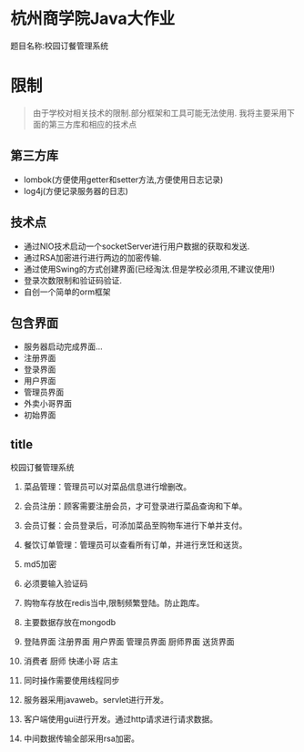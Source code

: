 # 杭州商学院Java大作业

题目名称:校园订餐管理系统

# 限制

> 由于学校对相关技术的限制.部分框架和工具可能无法使用.
> 我将主要采用下面的第三方库和相应的技术点

## 第三方库
* lombok(方便使用getter和setter方法,方便使用日志记录)
* log4j(方便记录服务器的日志)

## 技术点
* 通过NIO技术启动一个socketServer进行用户数据的获取和发送.
* 通过RSA加密进行进行两边的加密传输.
* 通过使用Swing的方式创建界面(已经淘汰.但是学校必须用,不建议使用!)
* 登录次数限制和验证码验证.
* 自创一个简单的orm框架

## 包含界面
* 服务器启动完成界面...
* 注册界面
* 登录界面
* 用户界面
* 管理员界面
* 外卖小哥界面
* 初始界面

## title
校园订餐管理系统

1. 菜品管理：管理员可以对菜品信息进行增删改。
2. 会员注册：顾客需要注册会员，才可登录进行菜品查询和下单。
3. 会员订餐：会员登录后，可添加菜品至购物车进行下单并支付。
4. 餐饮订单管理：管理员可以查看所有订单，并进行烹饪和送货。


1. md5加密
2. 必须要输入验证码
3. 购物车存放在redis当中,限制频繁登陆。防止跑库。
4. 主要数据存放在mongodb
5. 登陆界面 注册界面 用户界面 管理员界面 厨师界面 送货界面
6. 消费者 厨师 快递小哥 店主
7. 同时操作需要使用线程同步
8. 服务器采用javaweb。servlet进行开发。
9. 客户端使用gui进行开发。通过http请求进行请求数据。
10. 中间数据传输全部采用rsa加密。

